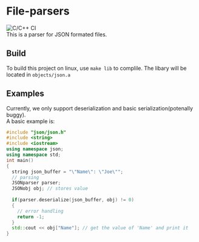 # File-parsers
![C/C++ CI](https://github.com/FloweyTheFlower420/File-parsers/workflows/C/C++%20CI/badge.svg)  
This is a parser for JSON formated files.
## Build
To build this project on linux, use `make lib` to complile. The libary will be located in `objects/json.a`
## Examples
Currently, we only support deserialization and basic serialization(potenally buggy).  
A basic example is:
```c++
#include "json/json.h"
#include <string>
#include <iostream>
using namespace json;
using namespace std;
int main()
{
  string json_buffer = "\"Name\": \"Joe\"";
  // parsing
  JSONparser parser;
  JSONobj obj; // stores value
  
  if(parser.deserialize(json_buffer, obj) != 0)
  {
    // error handling
    return -1;
  }
  std::cout << obj["Name"]; // get the value of 'Name' and print it
}
```
